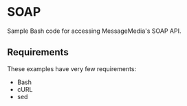 # SOAP

Sample Bash code for accessing MessageMedia's SOAP API.

## Requirements

These examples have very few requirements:
* Bash
* cURL
* sed
